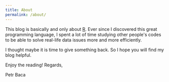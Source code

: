 ```yaml
---
title: About
permalink: /about/
---
```


This blog is basically and only about [R](https://www.r-project.org/). Ever since I discovered this great programming language, I spent a lot of time studying other people's codes to be able to solve real-life data issues more and more efficiently.

I thought maybe it is time to give something back. So I hope you will find my blog helpful.

Enjoy the reading! Regards,

Petr Baca

